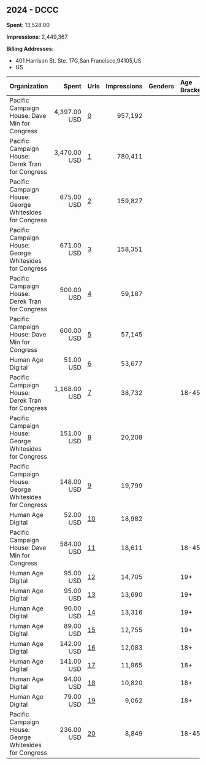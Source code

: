 ## 2024 - DCCC 
**Spent**: 13,528.00

**Impressions**: 2,449,367

**Billing Addresses**: 
- 401 Harrison St. Ste. 17G,San Francisco,94105,US
- US

|Organization|Spent|Urls|Impressions|Genders|Age Brackets|Country Codes|Billing Addresses|
|:---|---:|:---|---:|:---|:---|:---|:---|
|Pacific Campaign House: Dave Min for Congress|4,397.00 USD|[0](https://www.snap.com/political-ads/asset/c91c0a09400f918fc9b54740bc6b98cee8c3c530df36b151d56fd1475764d288?mediaType=mp4)|957,192|||united states|401 Harrison St. Ste. 17G,San Francisco,94105,US|
|Pacific Campaign House: Derek Tran for Congress|3,470.00 USD|[1](https://www.snap.com/political-ads/asset/873e5a0f4d6545c8caac5f90436643f76759b15a0aea67229985cfe85ee61a37?mediaType=mp4)|780,411|||united states|401 Harrison St. Ste. 17G,San Francisco,94105,US|
|Pacific Campaign House: George Whitesides for Congress|675.00 USD|[2](https://www.snap.com/political-ads/asset/3ceb28ea91c133991cdfbcf7a2c37cc550954bffc78cab3417dd2373c6ac0ba9?mediaType=mp4)|159,827|||united states|401 Harrison St. Ste. 17G,San Francisco,94105,US|
|Pacific Campaign House: George Whitesides for Congress|671.00 USD|[3](https://www.snap.com/political-ads/asset/f79843e6f6c995fc070f8a17046abba5350f3aa415262bd3cbc035a013f63824?mediaType=mp4)|158,351|||united states|401 Harrison St. Ste. 17G,San Francisco,94105,US|
|Pacific Campaign House: Derek Tran for Congress|500.00 USD|[4](https://www.snap.com/political-ads/asset/873e5a0f4d6545c8caac5f90436643f76759b15a0aea67229985cfe85ee61a37?mediaType=mp4)|59,187|||united states|401 Harrison St. Ste. 17G,San Francisco,94105,US|
|Pacific Campaign House: Dave Min for Congress|600.00 USD|[5](https://www.snap.com/political-ads/asset/c91c0a09400f918fc9b54740bc6b98cee8c3c530df36b151d56fd1475764d288?mediaType=mp4)|57,145|||united states|401 Harrison St. Ste. 17G,San Francisco,94105,US|
|Human Age Digital|51.00 USD|[6](https://www.snap.com/political-ads/asset/53f6119ebbe260920d08bc6ae16036902c14e327be710761acb24b7dd36f8dd5?mediaType=mp4)|53,677|||united states|US|
|Pacific Campaign House: Derek Tran for Congress|1,168.00 USD|[7](https://www.snap.com/political-ads/asset/b6d28db18505006666c96db306ac5919e6f5f3aa906ec910ef6f9229420ed663?mediaType=mp4)|38,732||18-45|united states|401 Harrison St. Ste. 17G,San Francisco,94105,US|
|Pacific Campaign House: George Whitesides for Congress|151.00 USD|[8](https://www.snap.com/political-ads/asset/f79843e6f6c995fc070f8a17046abba5350f3aa415262bd3cbc035a013f63824?mediaType=mp4)|20,208|||united states|401 Harrison St. Ste. 17G,San Francisco,94105,US|
|Pacific Campaign House: George Whitesides for Congress|148.00 USD|[9](https://www.snap.com/political-ads/asset/8a3cc4a25ff6bc91fb3309d939b749858e0d2b8ff35c6db62078246627a1f4c4?mediaType=mp4)|19,799|||united states|401 Harrison St. Ste. 17G,San Francisco,94105,US|
|Human Age Digital|52.00 USD|[10](https://www.snap.com/political-ads/asset/e5d03f4ac26fa720907f3f7cd472b74a1b6184cffc844b1f58e4da136641f65c?mediaType=mp4)|18,982|||united states|US|
|Pacific Campaign House: Dave Min for Congress|584.00 USD|[11](https://www.snap.com/political-ads/asset/5e11fd8b8da354741430cd464692899700ad71d2083ea42b3275fe2afb6222d3?mediaType=mp4)|18,611||18-45|united states|401 Harrison St. Ste. 17G,San Francisco,94105,US|
|Human Age Digital|95.00 USD|[12](https://www.snap.com/political-ads/asset/f01953c22aa5f161202f748debe209beb12705c3365af24634e6ee8de5d3b7a0?mediaType=mp4)|14,705||19+|united states|US|
|Human Age Digital|95.00 USD|[13](https://www.snap.com/political-ads/asset/e90c66637dcfeeb7e2a10a0bc6dfb76dcb1060bb30bc2944213bca4913c3e705?mediaType=mp4)|13,690||19+|united states|US|
|Human Age Digital|90.00 USD|[14](https://www.snap.com/political-ads/asset/f01953c22aa5f161202f748debe209beb12705c3365af24634e6ee8de5d3b7a0?mediaType=mp4)|13,316||19+|united states|US|
|Human Age Digital|89.00 USD|[15](https://www.snap.com/political-ads/asset/e90c66637dcfeeb7e2a10a0bc6dfb76dcb1060bb30bc2944213bca4913c3e705?mediaType=mp4)|12,755||19+|united states|US|
|Human Age Digital|142.00 USD|[16](https://www.snap.com/political-ads/asset/4b2d1500950e2c90dd85875a232b94c42083e5b28371e5ca5cb3a657a894f151?mediaType=mp4)|12,083||18+|united states|US|
|Human Age Digital|141.00 USD|[17](https://www.snap.com/political-ads/asset/2fb58ff2fec8aa9026b342d32c1a520ba9fe48965bfef3ee6872e6bf47f9af02?mediaType=mp4)|11,965||18+|united states|US|
|Human Age Digital|94.00 USD|[18](https://www.snap.com/political-ads/asset/5a01523ee2c433a58a3481350d46f4fb298378bc894f638020102ff6c2897a68?mediaType=mp4)|10,820||18+|united states|US|
|Human Age Digital|79.00 USD|[19](https://www.snap.com/political-ads/asset/53d70dd327ec33fa54eb31477ebe237d26121bd19996382dc5783d89cfc29248?mediaType=mp4)|9,062||18+|united states|US|
|Pacific Campaign House: George Whitesides for Congress|236.00 USD|[20](https://www.snap.com/political-ads/asset/489e5c7d91e42a23c38427c5f97c83777fc18b84e19c8dd96819efef3c1be731?mediaType=mp4)|8,849||18-45|united states|401 Harrison St. Ste. 17G,San Francisco,94105,US|
